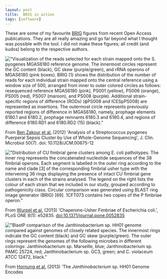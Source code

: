 ```yaml
---
layout: post
title:  BRIG in action
tags: [software]
---
```

These are some of my favourite [BRIG]() figures from recent Open Access
publications. They are all really amazing and go far beyond what I
thought was possible with the tool. I did not make these figures; all
credit (and kudos) belong to the respective authors.

!["Visualization of the reads selected for each strain mapped onto the
S. pyogenes MGAS6180 reference genome. The innermost circles represent
the GC content (black), GC skew (purple/green), and rRNA operons of
MGAS6180 (pink boxes). BRIG (1) shows the distribution of the number of
reads for each individual strain mapped onto the central reference using
a window size of 500, arranged from inner to outer colored circles as
follows: resequenced reference MGAS6180 (pink), PS001 (yellow), PS006
(orange), PS005 (red), PS007 (maroon), and PS008 (purple). Additional
strain-specific regions of difference (RODs) (ϕPS008 and ICESpPS008) are
represented as insertions. The outermost circle represents previously
reported regions of difference in MGAS6180, namely, prophage elements
6180.1 and 6180.2, prophage remnants 6180.3 and 6180.4, and regions of
difference 6180.RD1 and 6180.RD2 (15)
(black)."](%7Cfilename%7C/images/BenZakouretal.jpg)

From [Ben Zakour et al.]() (2012) 'Analysis of a Streptococcus pyogenes
Puerperal Sepsis Cluster by Use of Whole-Genome Sequencing', J. Clin.
Microbiol 50(7). doi: 10.1128/JCM.00675-12

!["Distribution of CU fimbrial gene clusters among E. coli pathotypes.
The inner ring represents the concatenated nucleotide sequences of the
38 fimbrial operons. Each segment is labelled in the outer ring
according to the name and clade \[3\] of the corresponding fimbrial
usher type with the intervening 36 rings displaying the presence of
intact CU fimbrial gene clusters in each of the strains analysed. The
legend on the right lists the colour of each strain that we included in
our study, grouped according to pathogenicity class. Circular comparison
was generated using BLAST ring image generator (BRIG) \[69\]. 1CFT073
contains two copies of the P fimbriae
operon."](%7Cfilename%7C/images/Wurpeletal.png)

From [Wurpel et al.]() (2013) 'Chaperone-Usher Fimbriae of Escherichia
coli.', PLoS ONE 8(1): e52835. <doi:10.1371/journal.pone.0052835>

!["BlastP comparison of the Janthinobacterium sp. HH01 genome compared
against genomes of closely related species. The innermost rings indicate
the GC content (black) and GC skew (purple/green). The outer rings
represent the genomes of the following microbes in different colorings:
Janthinobacterium sp. Marseille, blue; Janthinobacterium sp. PAMC 25724,
red; Janthinobacterium sp. GC3, green; and C. violaceum ATCC 12472,
black."](%7Cfilename%7C/images/Hornungetal.png)

From [Hornung et al.]() (2013) 'The *Janthinobacterium* sp. HH01 Genome
Encodes
